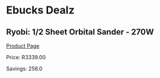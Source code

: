 
# Ebucks Dealz
## Ryobi: 1/2 Sheet Orbital Sander - 270W
[Product Page](https://www.ebucks.com/web/shop/productSelected.do?prodId=335446087&catId=717342768)

Price: R3339.00

Savings: 256.0


	